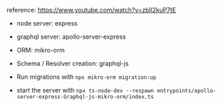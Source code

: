 reference: https://www.youtube.com/watch?v=zbIl2kuP7tE

- node server: express
- graphql server: apollo-server-express
- ORM: mikro-orm
- Schema / Resolver creation: graphql-js

- Run migrations with `npx mikro-orm migration:up`
- start the server with `npx ts-node-dev --respawn entrypoints/apollo-server-express-Graphql-js-mikro-orm/index.ts`
